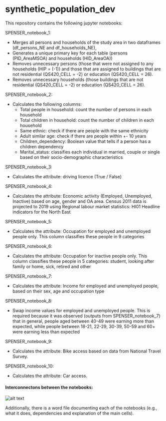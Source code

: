 # synthetic_population_dev


This repository contains the following jupyter notebooks:

SPENSER_notebook_1: 
- Merges all persons and households of the study area in two dataframes (df_persons_NE and df_households_NE), 
- Generates a unique primary key for each table (persons (PID_AreaMSOA) and households (HID_AreaOA)) 
- Removes unnecessary persons (those that were not assigned to any households (HIP = (-1)) and those that are assigned to buildings that are not residential (QS420_CELL = -2) or education (QS420_CELL = 26). 
- Removes unnecessary households (those buildings that are not residential (QS420_CELL = -2) or education (QS420_CELL = 26).


SPENSER_notebook_2:
- Calculates the following columns:
	- Total people in household: count the number of persons in each household
	- Total children in household: count the number of children in each household
	- Same ethnic: check if there are people with the same ethnicity
	- Adult similar age: check if there are people within +- 10 years
	- Children_dependency: Boolean value that tells if a person has a children dependency
	- Marital_status: classifies each individual in married, couple or single based on their socio-demographic characteristics


SPENSER_notebook_3:
- Calculates the attribute: driving licence (True / False)


SPENSER_notebook_4:
- Calculates the attribute: Economic activity (Employed, Unemployed, Inactive) based on age, gender and OA area. Census 2011 data is projected to 2019 using Regional labour market statistics: HI01 Headline indicators for the North East 


SPENSER_notebook_5:
- Calculates the attribute: Occupation for employed and unemployed people only. This column classifies these people in 9 categories


SPENSER_notebook_6:
- Calculates the attribute: Occupation for inactive people only. This column classifies these people in 5 categories: student, looking after family or home, sick, retired and other


SPENSER_notebook_7:
- Calculates the attribute: Income for employed and unemployed people, based on their sex, age and occupation type 


SPENSER_notebook_8:
- Swap income values for employed and unemployed people. This is required because it was observed (outputs from SPENSER_notebook_7) that in general, people aged between 40-49 were earning more than expected, while people between 18-21, 22-29, 30-39, 50-59 and 60+ were earning less than expected


SPENSER_notebook_9:
- Calculates the attribute: Bike access based on data from National Travel Survey.


SPENSER_notebook_10:
- Calculates the attribute: Car access.


#### Interconnectons between the notebooks: 
![alt text](https://github.com/DACNC/synthetic_population_dev/issues/1#issue-1177307267)



Additionally, there is a word file documenting each of the notebooks (e.g., what it does, dependencies and explanation of the main cells).
